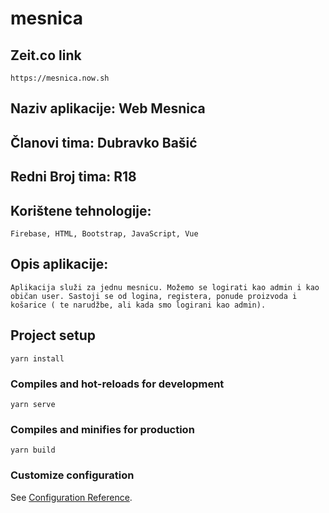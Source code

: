 # mesnica
## Zeit.co link
```
https://mesnica.now.sh
```
## Naziv aplikacije: Web Mesnica
## Članovi tima: Dubravko Bašić 
## Redni Broj tima: R18
## Korištene tehnologije:
```
Firebase, HTML, Bootstrap, JavaScript, Vue
```
## Opis aplikacije:
```
Aplikacija služi za jednu mesnicu. Možemo se logirati kao admin i kao običan user. Sastoji se od logina, registera, ponude proizvoda i košarice ( te narudžbe, ali kada smo logirani kao admin).
```



## Project setup
```
yarn install
```

### Compiles and hot-reloads for development
```
yarn serve
```

### Compiles and minifies for production
```
yarn build
```

### Customize configuration
See [Configuration Reference](https://cli.vuejs.org/config/).
